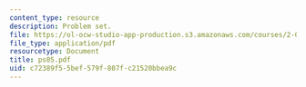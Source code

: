 ```yaml
---
content_type: resource
description: Problem set.
file: https://ol-ocw-studio-app-production.s3.amazonaws.com/courses/2-004-systems-modeling-and-control-ii-fall-2007/c72389f55bef579f807fc21520bbea9c_ps05.pdf
file_type: application/pdf
resourcetype: Document
title: ps05.pdf
uid: c72389f5-5bef-579f-807f-c21520bbea9c
---
```

